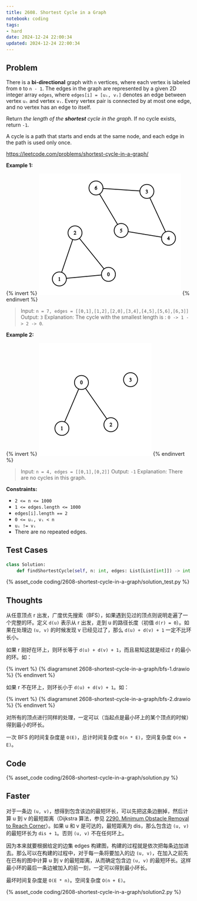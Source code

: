 ```yaml
---
title: 2608. Shortest Cycle in a Graph
notebook: coding
tags:
- hard
date: 2024-12-24 22:00:34
updated: 2024-12-24 22:00:34
---
```

## Problem

There is a **bi-directional** graph with `n` vertices, where each vertex is labeled from `0` to `n - 1`. The edges in the graph are represented by a given 2D integer array `edges`, where `edges[i] = [uᵢ, vᵢ]` denotes an edge between vertex `uᵢ` and vertex `vᵢ`. Every vertex pair is connected by at most one edge, and no vertex has an edge to itself.

Return _the length of the **shortest** cycle in the graph_. If no cycle exists, return `-1`.

A cycle is a path that starts and ends at the same node, and each edge in the path is used only once.

<https://leetcode.com/problems/shortest-cycle-in-a-graph/>

**Example 1:**

{% invert %}
![case1](2608-shortest-cycle-in-a-graph/case1.png)
{% endinvert %}

> Input: `n = 7, edges = [[0,1],[1,2],[2,0],[3,4],[4,5],[5,6],[6,3]]`
> Output: `3`
> Explanation: The cycle with the smallest length is : `0 -> 1 -> 2 -> 0`.

**Example 2:**

{% invert %}
![case2](2608-shortest-cycle-in-a-graph/case2.png)
{% endinvert %}

> Input: `n = 4, edges = [[0,1],[0,2]]`
> Output: `-1`
> Explanation: There are no cycles in this graph.

**Constraints:**

- `2 <= n <= 1000`
- `1 <= edges.length <= 1000`
- `edges[i].length == 2`
- `0 <= uᵢ, vᵢ < n`
- `uᵢ != vᵢ`
- There are no repeated edges.

## Test Cases

``` python
class Solution:
    def findShortestCycle(self, n: int, edges: List[List[int]]) -> int:
```

{% asset_code coding/2608-shortest-cycle-in-a-graph/solution_test.py %}

## Thoughts

从任意顶点 r 出发，广度优先搜索（BFS），如果遇到见过的顶点则说明走遍了一个完整的环。定义 `d(u)` 表示从 r 出发，走到 u 的路径长度（初值 `d(r) = 0`）。如果在处理边 `(u, v)` 的时候发现 v 已经见过了，那么 `d(u) + d(v) + 1` 一定不比环长小。

如果 r 刚好在环上，则环长等于 `d(u) + d(v) + 1`，而且易知这就是经过 r 的最小的环。如：

{% invert %}
{% diagramsnet 2608-shortest-cycle-in-a-graph/bfs-1.drawio %}
{% endinvert %}

如果 r 不在环上，则环长小于 `d(u) + d(v) + 1`。如：

{% invert %}
{% diagramsnet 2608-shortest-cycle-in-a-graph/bfs-2.drawio %}
{% endinvert %}

对所有的顶点进行同样的处理，一定可以（当起点是最小环上的某个顶点的时候）得到最小的环长。

一次 BFS 的时间复杂度是 `O(E)`，总计时间复杂度 `O(n * E)`，空间复杂度 `O(n + E)`。

## Code

{% asset_code coding/2608-shortest-cycle-in-a-graph/solution.py %}

## Faster

对于一条边 `(u, v)`，想得到包含该边的最短环长，可以先把这条边删掉，然后计算 u 到 v 的最短距离（Dijkstra 算法，参见 [2290. Minimum Obstacle Removal to Reach Corner](2290-minimum-obstacle-removal-to-reach-corner)）。如果 u 和 v 是可达的，最短距离为 dis，那么包含边 `(u, v)` 的最短环长为 `dis + 1`。否则 `(u, v)` 不在任何环上。

因为本来就要根据给定的边集 edges 构建图，构建的过程就是依次把每条边加进去。那么可以在构建的过程中，对于每一条将要加入的边 `(u, v)`，在加入之前先在已有的图中计算 u 到 v 的最短距离，从而确定包含边 `(u, v)` 的最短环长。这样最小环的最后一条边被加入的前一刻，一定可以得到最小环长。

最坏时间复杂度是 `O(E * n)`。空间复杂度 `O(n + E)`。

{% asset_code coding/2608-shortest-cycle-in-a-graph/solution2.py %}
